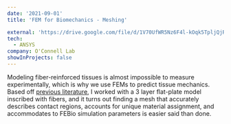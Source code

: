 ```yaml
---
date: '2021-09-01'
title: 'FEM for Biomechanics - Meshing'

external: 'https://drive.google.com/file/d/1V70UfWR5Nz6F4l-kOqk5TpljQjRyOhHP/view'
tech:
  - ANSYS
company: O'Connell Lab
showInProjects: false
---
```


Modeling fiber-reinforced tissues is almost impossible to measure experimentally, which is why we use FEMs to predict tissue mechanics. Based off [previous literature](https://drive.google.com/file/d/15BXex3SIRjGp0NvJORVRfQm4CWY7zlnf/view), I worked with a 3 layer flat-plate model inscribed with fibers, and it turns out finding a mesh that accurately describes contact regions, accounts for unique material assignment, and accommodates to FEBio simulation parameters is easier said than done.

